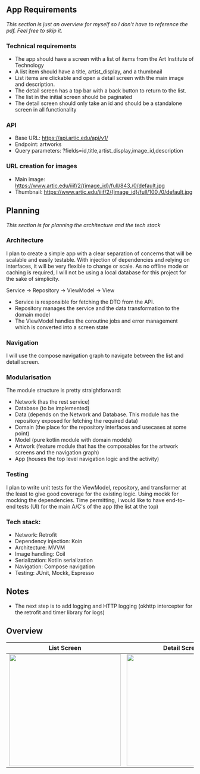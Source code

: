 ## App Requirements
*This section is just an overview for myself so I don't have to reference the pdf. Feel free to skip it.*

### Technical requirements
- The app should have a screen with a list of items from the Art Institute of Technology
- A list item should have a title, artist_display, and a thumbnail
- List items are clickable and open a detail screen with the main image and description. 
- The detail screen has a top bar with a back button to return to the list.
- The list in the initial screen should be paginated
- The detail screen should only take an id and should be a standalone screen in all functionality

### API
- Base URL: https://api.artic.edu/api/v1/
- Endpoint: artworks
- Query parameters: ?fields=id,title,artist_display,image_id,description

### URL creation for images
- Main image: https://www.artic.edu/iiif/2/{image_id}/full/843,/0/default.jpg
- Thumbnail: https://www.artic.edu/iiif/2/{image_id}/full/100,/0/default.jpg

## Planning
*This section is for planning the architecture and the tech stack*

### Architecture
I plan to create a simple app with a clear separation of concerns that will be scalable
and easily testable. With injection of dependencies and relying on interfaces, it will be very flexible
to change or scale. As no offline mode or caching is required, I will not be using a local database
for this project for the sake of simplicity. 

Service -> Repository -> ViewModel -> View

- Service is responsible for fetching the DTO from the API.
- Repository manages the service and the data transformation to the domain model
- The ViewModel handles the coroutine jobs and error management which is converted into a screen state

### Navigation
I will use the compose navigation graph to navigate between the list and detail screen.

### Modularisation
The module structure is pretty straightforward:

- Network (has the rest service)
- Database (to be implemented)
- Data (depends on the Network and Database. This module has the repository exposed for fetching the required data)
- Domain (the place for the repository interfaces and usecases at some point)
- Model (pure kotlin module with domain models)
- Artwork (feature module that has the composables for the artwork screens and the navigation graph)
- App (houses the top level navigation logic and the activity)

### Testing
I plan to write unit tests for the ViewModel, repository, and transformer at the least to give good coverage
for the existing logic. Using mockk for mocking the dependencies.
Time permitting, I would like to have end-to-end tests (UI) for the main A/C's of the app (the list at the top)

### Tech stack:
- Network: Retrofit
- Dependency injection: Koin
- Architecture: MVVM
- Image handling: Coil
- Serialization: Kotlin serialization
- Navigation: Compose navigation
- Testing: JUnit, Mockk, Espresso

## Notes
- The next step is to add logging and HTTP logging (okhttp intercepter for the retrofit and timer library for logs)


## Overview
List Screen | Detail Screen | Walkthrough Video
:-: | :-: | :-:
<img width="300px" src="https://github.com/user-attachments/assets/2b8fe694-3ee3-4811-8e59-6a55d9344690"/> | <img width="300px" src="https://github.com/user-attachments/assets/f94541b2-8f67-4ed3-ba75-de952decd419"/> | <video width="300px" src="https://github.com/user-attachments/assets/d5c78d12-509a-4cbb-8cb5-c857e42fef79"/>






